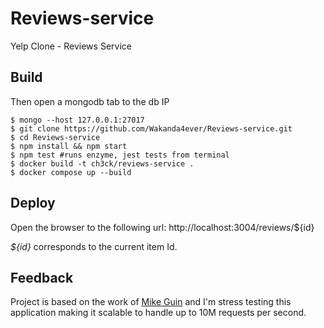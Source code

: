 # Reviews-service
Yelp Clone - Reviews Service

## Build

Then open a mongodb tab to the db IP
```
$ mongo --host 127.0.0.1:27017
$ git clone https://github.com/Wakanda4ever/Reviews-service.git
$ cd Reviews-service
$ npm install && npm start
$ npm test #runs enzyme, jest tests from terminal
$ docker build -t ch3ck/reviews-service . 
$ docker compose up --build
```

## Deploy

Open the browser to the following url: http://localhost:3004/reviews/${id}

*${id}* corresponds to the current item Id.

## Feedback
Project is based on the work of [Mike Guin](https://github.com/guinzar) and I'm stress testing this application making it scalable to handle up to 10M requests per second.